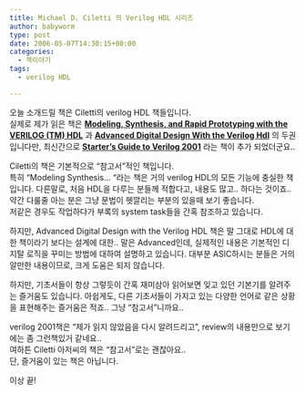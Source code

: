 ```yaml
---
title: Michael D. Ciletti 의 Verilog HDL 시리즈
author: babyworm
type: post
date: 2006-05-07T14:30:15+00:00
categories:
  - 책이야기
tags:
  - verilog HDL

---
```

오늘 소개드릴 책은 Ciletti의 verilog HDL 책들입니다.  
실제로 제가 읽은 책은 [**Modeling, Synthesis, and Rapid Prototyping with the VERILOG (TM) HDL**][1] 과 [**Advanced Digital Design With the Verilog Hdl**][2] 의 두권입니다만, 최신간으로 [**Starter&#8217;s Guide to Verilog 2001**][3] 라는 책이 추가 되었더군요..

Ciletti의 책은 기본적으로 &#8220;참고서&#8221;적인 책입니다.  
특히 &#8220;Modeling Synthesis&#8230; &#8220;라는 책은 거의 verilog HDL의 모든 기능에 충실한 책입니다. 다른말로, 처음 HDL을 다루는 분들께 적합다고, 내용도 많고.. 하다는 것이죠..  
약간 다룰줄 아는 분은 그냥 문법이 헷깔리는 부분의 있을때 보기 좋습니다.  
저같은 경우도 작업하다가 부록의 system task들을 간혹 참조하고 있습니다.

하지만, Advanced Digital Design with the Verilog HDL 책은 말 그대로 HDL에 대한 책이라기 보다는 설계에 대한.. 말은 Advanced인데, 실제적인 내용은 기본적인 디지탈 로직을 꾸미는 방법에 대하여 설명하고 있습니다. 대부분 ASIC하시는 분들은 거의 알만한 내용이므로, 크게 도움은 되지 않습니다.

하지만, 기초서들이 항상 그렇듯이 간혹 재미삼아 읽어보면 잊고 있던 기본기를 알려주는 즐거움도 있습니다. 아쉽게도, 다른 기초서들이 가지고 있는 다양한 언어로 같은 상황을 표현해주는 즐거움은 적죠.. 그냥 &#8220;참고서&#8221;니까요..

verilog 2001책은 &#8220;제가 읽지 않았음을 다시 알려드리고&#8221;, review의 내용만으로 보기에는 좀 그런책있거 같네요..  
여하튼 Ciletti 아저씨의 책은 &#8220;참고서&#8221;로는 괜찮아요..  
단, 즐거움이 있는 책은 아닙니다.

이상 끝!

 [1]: http://www.amazon.com/exec/obidos/tg/detail/-/0139773983/qid=1147011649/sr=1-3/ref=sr_1_3/002-3156651-4308843?v=glance&s=books
 [2]: http://www.amazon.com/exec/obidos/tg/detail/-/0131678442/qid=1147011649/sr=1-2/ref=sr_1_2/002-3156651-4308843?v=glance&s=books
 [3]: http://www.amazon.com/exec/obidos/tg/detail/-/0131415565/qid=1147011649/sr=1-1/ref=sr_1_1/002-3156651-4308843?v=glance&s=books
